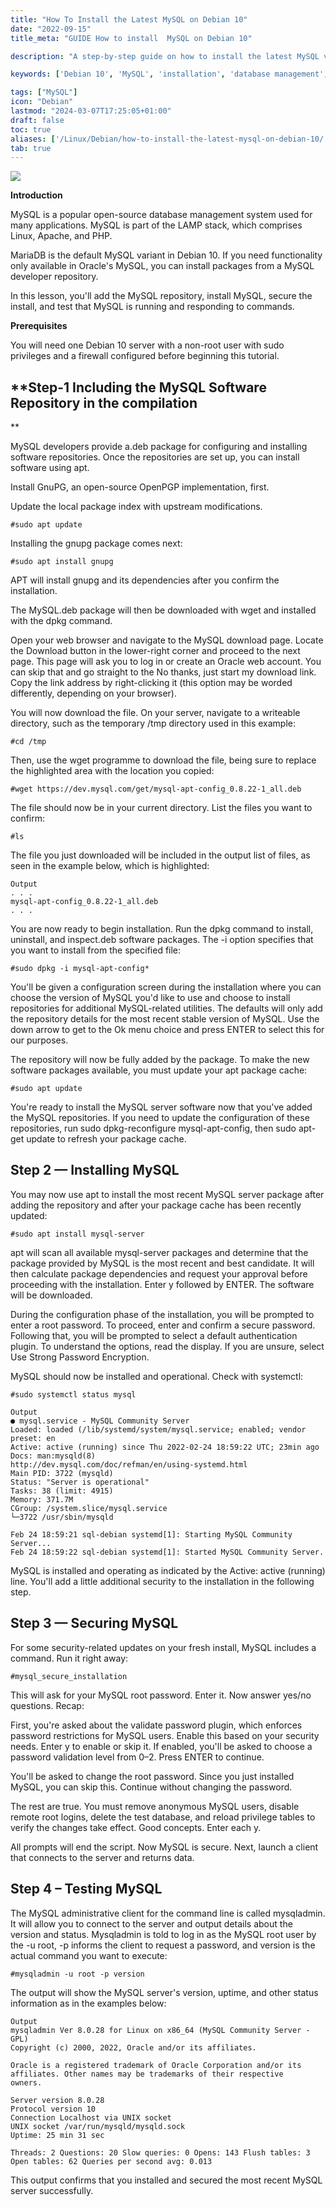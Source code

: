 ```yaml
---
title: "How To Install the Latest MySQL on Debian 10"
date: "2022-09-15"
title_meta: "GUIDE How to install  MySQL on Debian 10"

description: "A step-by-step guide on how to install the latest MySQL version, a popular open-source relational database management system, on Debian 10."

keywords: ['Debian 10', 'MySQL', 'installation', 'database management', 'SQL', 'Linux']

tags: ["MySQL"]
icon: "Debian"
lastmod: "2024-03-07T17:25:05+01:00"
draft: false
toc: true
aliases: ['/Linux/Debian/how-to-install-the-latest-mysql-on-debian-10/']
tab: true
---
```


![](images/How-To-Install-the-Latest-MySQL-on-Debian-10_utho.jpg)

**Introduction**

MySQL is a popular open-source database management system used for many applications. MySQL is part of the LAMP stack, which comprises Linux, Apache, and PHP.

MariaDB is the default MySQL variant in Debian 10. If you need functionality only available in Oracle's MySQL, you can install packages from a MySQL developer repository.

In this lesson, you'll add the MySQL repository, install MySQL, secure the install, and test that MySQL is running and responding to commands.

**Prerequisites**

You will need one Debian 10 server with a non-root user with sudo privileges and a firewall configured before beginning this tutorial.

## **Step-1 Including the MySQL Software Repository in the compilation  
**

MySQL developers provide a.deb package for configuring and installing software repositories. Once the repositories are set up, you can install software using apt.

Install GnuPG, an open-source OpenPGP implementation, first.

Update the local package index with upstream modifications.

```
#sudo apt update
```

Installing the gnupg package comes next:

```
#sudo apt install gnupg
```

APT will install gnupg and its dependencies after you confirm the installation.

The MySQL.deb package will then be downloaded with wget and installed with the dpkg command.

Open your web browser and navigate to the MySQL download page. Locate the Download button in the lower-right corner and proceed to the next page. This page will ask you to log in or create an Oracle web account. You can skip that and go straight to the No thanks, just start my download link. Copy the link address by right-clicking it (this option may be worded differently, depending on your browser).

You will now download the file. On your server, navigate to a writeable directory, such as the temporary /tmp directory used in this example:

```
#cd /tmp
```

Then, use the wget programme to download the file, being sure to replace the highlighted area with the location you copied:

```
#wget https://dev.mysql.com/get/mysql-apt-config_0.8.22-1_all.deb
```

The file should now be in your current directory. List the files you want to confirm:

```
#ls
```

The file you just downloaded will be included in the output list of files, as seen in the example below, which is highlighted:

```
Output  
. . .  
mysql-apt-config_0.8.22-1_all.deb  
. . .
```

You are now ready to begin installation. Run the dpkg command to install, uninstall, and inspect.deb software packages. The -i option specifies that you want to install from the specified file:

```
#sudo dpkg -i mysql-apt-config*
```

You'll be given a configuration screen during the installation where you can choose the version of MySQL you'd like to use and choose to install repositories for additional MySQL-related utilities. The defaults will only add the repository details for the most recent stable version of MySQL. Use the down arrow to get to the Ok menu choice and press ENTER to select this for our purposes.

The repository will now be fully added by the package. To make the new software packages available, you must update your apt package cache:

```
#sudo apt update
```

You're ready to install the MySQL server software now that you've added the MySQL repositories. If you need to update the configuration of these repositories, run sudo dpkg-reconfigure mysql-apt-config, then sudo apt-get update to refresh your package cache.

## **Step 2 — Installing MySQL**

You may now use apt to install the most recent MySQL server package after adding the repository and after your package cache has been recently updated:

```
#sudo apt install mysql-server
```

apt will scan all available mysql-server packages and determine that the package provided by MySQL is the most recent and best candidate. It will then calculate package dependencies and request your approval before proceeding with the installation. Enter y followed by ENTER. The software will be downloaded.

During the configuration phase of the installation, you will be prompted to enter a root password. To proceed, enter and confirm a secure password. Following that, you will be prompted to select a default authentication plugin. To understand the options, read the display. If you are unsure, select Use Strong Password Encryption.

MySQL should now be installed and operational. Check with systemctl:

```
#sudo systemctl status mysql
```

```
Output  
● mysql.service - MySQL Community Server  
Loaded: loaded (/lib/systemd/system/mysql.service; enabled; vendor preset: en  
Active: active (running) since Thu 2022-02-24 18:59:22 UTC; 23min ago  
Docs: man:mysqld(8)  
http://dev.mysql.com/doc/refman/en/using-systemd.html  
Main PID: 3722 (mysqld)  
Status: "Server is operational"  
Tasks: 38 (limit: 4915)  
Memory: 371.7M  
CGroup: /system.slice/mysql.service  
└─3722 /usr/sbin/mysqld

Feb 24 18:59:21 sql-debian systemd[1]: Starting MySQL Community Server...  
Feb 24 18:59:22 sql-debian systemd[1]: Started MySQL Community Server.
```

MySQL is installed and operating as indicated by the Active: active (running) line. You'll add a little additional security to the installation in the following step.

## **Step 3 — Securing MySQL**

For some security-related updates on your fresh install, MySQL includes a command. Run it right away:

```
#mysql_secure_installation
```

This will ask for your MySQL root password. Enter it. Now answer yes/no questions. Recap:

First, you're asked about the validate password plugin, which enforces password restrictions for MySQL users. Enable this based on your security needs. Enter y to enable or skip it. If enabled, you'll be asked to choose a password validation level from 0–2. Press ENTER to continue.

You'll be asked to change the root password. Since you just installed MySQL, you can skip this. Continue without changing the password.

The rest are true. You must remove anonymous MySQL users, disable remote root logins, delete the test database, and reload privilege tables to verify the changes take effect. Good concepts. Enter each y.

All prompts will end the script. Now MySQL is secure. Next, launch a client that connects to the server and returns data.

## **Step 4 – Testing MySQL**

The MySQL administrative client for the command line is called mysqladmin. It will allow you to connect to the server and output details about the version and status. Mysqladmin is told to log in as the MySQL root user by the -u root, -p informs the client to request a password, and version is the actual command you want to execute:

```
#mysqladmin -u root -p version
```

The output will show the MySQL server's version, uptime, and other status information as in the examples below:

```
Output  
mysqladmin Ver 8.0.28 for Linux on x86_64 (MySQL Community Server - GPL)  
Copyright (c) 2000, 2022, Oracle and/or its affiliates.

Oracle is a registered trademark of Oracle Corporation and/or its  
affiliates. Other names may be trademarks of their respective  
owners.

Server version 8.0.28  
Protocol version 10  
Connection Localhost via UNIX socket  
UNIX socket /var/run/mysqld/mysqld.sock  
Uptime: 25 min 31 sec

Threads: 2 Questions: 20 Slow queries: 0 Opens: 143 Flush tables: 3 Open tables: 62 Queries per second avg: 0.013
```

This output confirms that you installed and secured the most recent MySQL server successfully.
